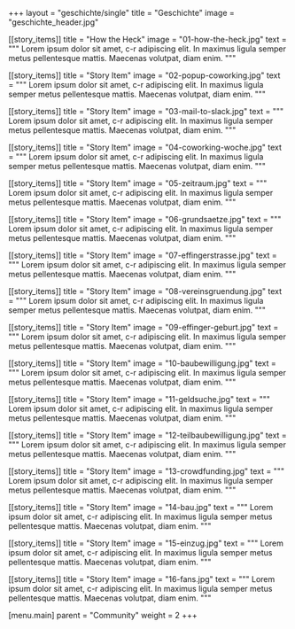 +++
layout = "geschichte/single"
title = "Geschichte"
image = "geschichte_header.jpg"

[[story_items]]
title = "How the Heck"
image = "01-how-the-heck.jpg"
text = """
Lorem ipsum dolor sit amet, c-r adipiscing elit. 
In maximus ligula semper metus pellentesque mattis. 
Maecenas  volutpat, diam enim.
"""

[[story_items]]
title = "Story Item"
image = "02-popup-coworking.jpg"
text = """
Lorem ipsum dolor sit amet, c-r adipiscing elit. 
In maximus ligula semper metus pellentesque mattis. 
Maecenas  volutpat, diam enim.
"""

[[story_items]]
title = "Story Item"
image = "03-mail-to-slack.jpg"
text = """
Lorem ipsum dolor sit amet, c-r adipiscing elit. 
In maximus ligula semper metus pellentesque mattis. 
Maecenas  volutpat, diam enim.
"""

[[story_items]]
title = "Story Item"
image = "04-coworking-woche.jpg"
text = """
Lorem ipsum dolor sit amet, c-r adipiscing elit. 
In maximus ligula semper metus pellentesque mattis. 
Maecenas  volutpat, diam enim.
"""

[[story_items]]
title = "Story Item"
image = "05-zeitraum.jpg"
text = """
Lorem ipsum dolor sit amet, c-r adipiscing elit. 
In maximus ligula semper metus pellentesque mattis. 
Maecenas  volutpat, diam enim.
"""

[[story_items]]
title = "Story Item"
image = "06-grundsaetze.jpg"
text = """
Lorem ipsum dolor sit amet, c-r adipiscing elit. 
In maximus ligula semper metus pellentesque mattis. 
Maecenas  volutpat, diam enim.
"""

[[story_items]]
title = "Story Item"
image = "07-effingerstrasse.jpg"
text = """
Lorem ipsum dolor sit amet, c-r adipiscing elit. 
In maximus ligula semper metus pellentesque mattis. 
Maecenas  volutpat, diam enim.
"""

[[story_items]]
title = "Story Item"
image = "08-vereinsgruendung.jpg"
text = """
Lorem ipsum dolor sit amet, c-r adipiscing elit. 
In maximus ligula semper metus pellentesque mattis. 
Maecenas  volutpat, diam enim.
"""

[[story_items]]
title = "Story Item"
image = "09-effinger-geburt.jpg"
text = """
Lorem ipsum dolor sit amet, c-r adipiscing elit. 
In maximus ligula semper metus pellentesque mattis. 
Maecenas  volutpat, diam enim.
"""

[[story_items]]
title = "Story Item"
image = "10-baubewilligung.jpg"
text = """
Lorem ipsum dolor sit amet, c-r adipiscing elit. 
In maximus ligula semper metus pellentesque mattis. 
Maecenas  volutpat, diam enim.
"""

[[story_items]]
title = "Story Item"
image = "11-geldsuche.jpg"
text = """
Lorem ipsum dolor sit amet, c-r adipiscing elit. 
In maximus ligula semper metus pellentesque mattis. 
Maecenas  volutpat, diam enim.
"""

[[story_items]]
title = "Story Item"
image = "12-teilbaubewilligung.jpg"
text = """
Lorem ipsum dolor sit amet, c-r adipiscing elit. 
In maximus ligula semper metus pellentesque mattis. 
Maecenas  volutpat, diam enim.
"""

[[story_items]]
title = "Story Item"
image = "13-crowdfunding.jpg"
text = """
Lorem ipsum dolor sit amet, c-r adipiscing elit. 
In maximus ligula semper metus pellentesque mattis. 
Maecenas  volutpat, diam enim.
"""

[[story_items]]
title = "Story Item"
image = "14-bau.jpg"
text = """
Lorem ipsum dolor sit amet, c-r adipiscing elit. 
In maximus ligula semper metus pellentesque mattis. 
Maecenas  volutpat, diam enim.
"""

[[story_items]]
title = "Story Item"
image = "15-einzug.jpg"
text = """
Lorem ipsum dolor sit amet, c-r adipiscing elit. 
In maximus ligula semper metus pellentesque mattis. 
Maecenas  volutpat, diam enim.
"""

[[story_items]]
title = "Story Item"
image = "16-fans.jpg"
text = """
Lorem ipsum dolor sit amet, c-r adipiscing elit. 
In maximus ligula semper metus pellentesque mattis. 
Maecenas  volutpat, diam enim.
"""




[menu.main]
  parent = "Community"
  weight = 2
+++
